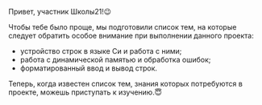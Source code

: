 Привет, участник Школы21!😉

Чтобы тебе было проще, мы подготовили список тем, на которые следует обратить особое внимание при выполнении данного проекта: 
- устройство строк в языке Си и работа с ними;
- работа с динамической памятью и обработка ошибок;
- форматированный ввод и вывод строк.

Теперь, когда известен список тем, знания которых потребуются в проекте, можешь приступать к изучению.😇